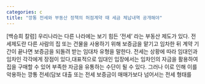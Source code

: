 ```yaml
---
categories: c
title: "깡통 전세와 부동산 정책의 허점계약 때 세금 체납내역 공개해야"
---
```

[백승희 칼럼] 우리나라는 다른 나라에는 보기 힘든 &lsquo;전세&rsquo; 라는 부동산 제도가 있다. 전세제도란 다른 사람의 집 또는 건물을 사용하기 위해 보증금을 맡기고 임차한 뒤 계약 기간이 끝나면 보증금을 되돌려 받는 임대차 유형을 말한다. 전세는 상황에 따라 임대인과 임차인 각각에게 장점이 있다,대표적으로 임대인 입장에서는 임차인의 자금을 활용하여 집을 구매할 수 있어 부족한 자금을 유통하는 수단이 될 수 있다. 그러나 이로 인해 이를 악용하는 깡통 전세(담보 대출 또는 전세 보증금이 매매가보다 넘어서는 전세 형태를